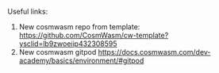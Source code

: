 Useful links:
1) New cosmwasm repo from template: https://github.com/CosmWasm/cw-template?ysclid=lb9zwoeiip432308595
2) New cosmwasm gitpod https://docs.cosmwasm.com/dev-academy/basics/environment/#gitpod
